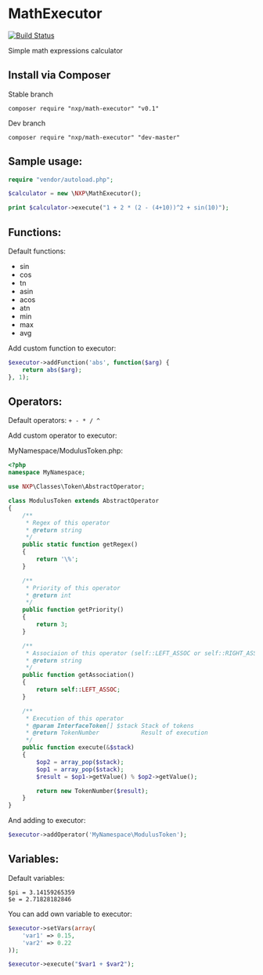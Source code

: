 # MathExecutor

[![Build Status](https://travis-ci.org/NeonXP/MathExecutor.png?branch=master)](https://travis-ci.org/NeonXP/MathExecutor)

Simple math expressions calculator

## Install via Composer

Stable branch
```
composer require "nxp/math-executor" "v0.1"
```

Dev branch
```
composer require "nxp/math-executor" "dev-master"
```

## Sample usage:

```php
require "vendor/autoload.php";

$calculator = new \NXP\MathExecutor();

print $calculator->execute("1 + 2 * (2 - (4+10))^2 + sin(10)");
```

## Functions:

Default functions:
* sin
* cos
* tn
* asin
* acos
* atn
* min
* max
* avg

Add custom function to executor:
```php
$executor->addFunction('abs', function($arg) {
    return abs($arg);
}, 1);
```

## Operators:

Default operators: `+ - * / ^`

Add custom operator to executor:

MyNamespace/ModulusToken.php:

```php
<?php
namespace MyNamespace;

use NXP\Classes\Token\AbstractOperator;

class ModulusToken extends AbstractOperator
{
    /**
     * Regex of this operator
     * @return string
     */
    public static function getRegex()
    {
        return '\%';
    }

    /**
     * Priority of this operator
     * @return int
     */
    public function getPriority()
    {
        return 3;
    }

    /**
     * Associaion of this operator (self::LEFT_ASSOC or self::RIGHT_ASSOC)
     * @return string
     */
    public function getAssociation()
    {
        return self::LEFT_ASSOC;
    }

    /**
     * Execution of this operator
     * @param InterfaceToken[] $stack Stack of tokens
     * @return TokenNumber            Result of execution
     */
    public function execute(&$stack)
    {
        $op2 = array_pop($stack);
        $op1 = array_pop($stack);
        $result = $op1->getValue() % $op2->getValue();

        return new TokenNumber($result);
    }
}
```

And adding to executor:

```php
$executor->addOperator('MyNamespace\ModulusToken');
```

## Variables:

Default variables:

```
$pi = 3.14159265359
$e = 2.71828182846
```

You can add own variable to executor:

```php
$executor->setVars(array(
    'var1' => 0.15,
    'var2' => 0.22
));

$executor->execute("$var1 + $var2");
